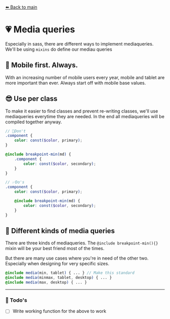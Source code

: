 [⬅️ Back to main](README.md)

# 💗 Media queries
Especially in sass, there are different ways to implement mediaqueries. We'll be using `mixins` do define our mediau queries

## 📱 Mobile first. Always.
With an increasing number of mobile users every year, mobile and tablet are more important than ever. Always start off with mobile base values.

## 😎 Use per class
To make it easier to find classes and prevent re-writing classes, we'll use mediaqueries everytime they are needed. In the end all mediaqueries will be compiled together anyway.

```scss
// 🚫Don't
.component {
    color: const($color, primary);
}

@include breakpoint-min(md) {
    .component {
        color: const($color, secondary);
    }
}

// ✅Do's
.component {
    color: const($color, primary);

    @include breakpoint-min(md) {
        color: const($color, secondary);
    }   
}
```

## 🤪 Different kinds of media queries
There are three kinds of mediaqueries. The `@include breakpoint-min(){}` mixin will be your best friend most of the times.

But there are many use cases where you're in need of the other two. Especially when designing for very specific sizes.
```scss
@include media(min, tablet) { ... } // Make this standard
@include media(minmax, tablet, desktop) { ... }
@include media(max, desktop) { ... }
```

---

### 🚧 Todo's
- [ ] Write working function for the above to work 